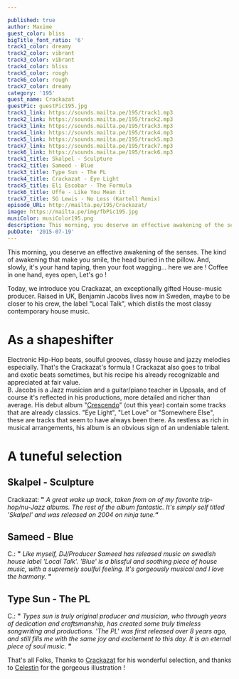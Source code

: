 ```yaml
---

published: true
author: Maxime
guest_color: bliss
bigTitle_font_ratio: '6'
track1_color: dreamy
track2_color: vibrant
track3_color: vibrant
track4_color: bliss
track5_color: rough
track6_color: rough
track7_color: dreamy
category: '195'
guest_name: Crackazat
guestPic: guestPic195.jpg
track1_link: https://sounds.mailta.pe/195/track1.mp3
track2_link: https://sounds.mailta.pe/195/track2.mp3
track3_link: https://sounds.mailta.pe/195/track3.mp3
track4_link: https://sounds.mailta.pe/195/track4.mp3
track5_link: https://sounds.mailta.pe/195/track5.mp3
track7_link: https://sounds.mailta.pe/195/track7.mp3
track6_link: https://sounds.mailta.pe/195/track6.mp3
track1_title: Skalpel - Sculpture
track2_title: Sameed - Blue
track3_title: Type Sun - The PL
track4_title: Crackazat - Eye Light
track5_title: Eli Escobar - The Formula
track6_title: Uffe - Like You Mean it
track7_title: SG Lewis - No Less (Kartell Remix)
episode_URL: http://mailta.pe/195/Crackazat/
image: https://mailta.pe/img/fbPic195.jpg
musiColor: musiColor195.png
description: This morning, you deserve an effective awakening of the senses. The kind of awakening that make you smile, the head buried in the pillow. And, slowly, it's your hand taping, then your foot wagging... here we are ! Coffee in one hand, eyes open, Let's go !
pubDate: '2015-07-19'
---
```






 This morning, you deserve an effective awakening of the senses. The kind of awakening that make you smile, the head buried in the pillow. And, slowly, it's your hand taping, then your foot wagging... here we are ! Coffee in one hand, eyes open, Let's go !   

Today, we introduce you Crackazat, an exceptionally gifted House-music producer. Raised in UK, Benjamin Jacobs lives now in Sweden, maybe to be closer to his crew, the label "Local Talk", which distils the most classy contemporary house music.

# As a shapeshifter
Electronic Hip-Hop beats, soulful grooves, classy house and jazzy melodies especially. That's the Crackazat's formula ! Crackazat also goes to tribal and exotic beats sometimes, but his recipe his already recognizable and appreciated at fair value.  
B. Jacobs is a Jazz musician and a guitar/piano teacher in Uppsala, and of course it's reflected in his productions, more detailed and richer than average. His debut album "[Crescendo](https://soundcloud.com/localtalk/sets/crackazat-crescendo-ltcd002)" (out this year) contain some tracks that are already classics. "Eye Light", "Let Love" or "Somewhere Else", these are tracks that seem to have always been there. As restless as rich in musical arrangements, his album is an obvious sign of an undeniable talent.

# A tuneful selection
 
## Skalpel - Sculpture
Crackazat: **"** _A great wake up track, taken from on of my favorite trip-hop/nu-Jazz albums. The rest of the album fantastic. It's simply self titled 'Skalpel' and was released on 2004 on ninja tune._**“**
 
## Sameed - Blue
C.: **"** _Like myself, DJ/Producer Sameed has released music on swedish house label 'Local Talk'. 'Blue' is a blissful and soothing piece of house music, with a supremely soulful feeling. It's gorgeously musical and I love the harmony._  **"** 
 
## Type Sun - The PL
C.: **"** _Types sun is truly original producer and musician, who through years of dedication and craftsmanship, has created some truly timeless songwriting and productions. 'The PL' was first released over 8 years ago, and still fills me with the same joy and excitement to this day. It is an eternal piece of soul music._ **"** 
 

That's all Folks, Thanks to [Crackazat](https://soundcloud.com/crackazat) for his wonderful selection, and thanks to [Celestin](http://slipontherock.com/) for the gorgeous illustration !
